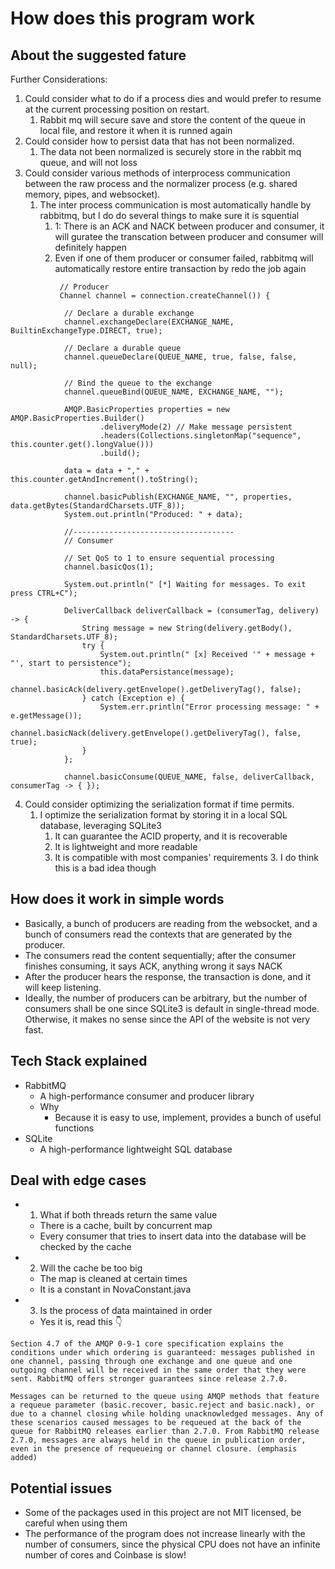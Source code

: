 # How does this program work
## About the suggested fature
Further Considerations:
1. Could consider what to do if a process dies and would prefer to resume at the current
   processing position on restart.
   1. Rabbit mq will secure save and store the content of the queue in local file, and restore it when it is runned again
2. Could consider how to persist data that has not been normalized.
   1. The data not been normalized is securely store in the rabbit mq queue, and will not loss
3. Could consider various methods of interprocess communication between the raw process
   and the normalizer process (e.g. shared memory, pipes, and websocket).
   1. The inter process communication is most automatically handle by rabbitmq, but I do do several things to make sure it is squential
      1. 1: There is an ACK and NACK between producer and consumer, it will guratee the transcation between producer and consumer will definitely happen
      1. Even if one of them producer or consumer failed, rabbitmq will automatically restore entire transaction by redo the job again
```agsl
           // Producer
           Channel channel = connection.createChannel()) {

            // Declare a durable exchange
            channel.exchangeDeclare(EXCHANGE_NAME, BuiltinExchangeType.DIRECT, true);

            // Declare a durable queue
            channel.queueDeclare(QUEUE_NAME, true, false, false, null);

            // Bind the queue to the exchange
            channel.queueBind(QUEUE_NAME, EXCHANGE_NAME, "");

            AMQP.BasicProperties properties = new AMQP.BasicProperties.Builder()
                    .deliveryMode(2) // Make message persistent
                    .headers(Collections.singletonMap("sequence", this.counter.get().longValue()))
                    .build();

            data = data + "," + this.counter.getAndIncrement().toString();

            channel.basicPublish(EXCHANGE_NAME, "", properties, data.getBytes(StandardCharsets.UTF_8));
            System.out.println("Produced: " + data);
            
            //------------------------------------
            // Consumer

            // Set QoS to 1 to ensure sequential processing
            channel.basicQos(1);

            System.out.println(" [*] Waiting for messages. To exit press CTRL+C");

            DeliverCallback deliverCallback = (consumerTag, delivery) -> {
                String message = new String(delivery.getBody(), StandardCharsets.UTF_8);
                try {
                    System.out.println(" [x] Received '" + message + "', start to persistence");
                    this.dataPersistance(message);
                    channel.basicAck(delivery.getEnvelope().getDeliveryTag(), false);
                } catch (Exception e) {
                    System.err.println("Error processing message: " + e.getMessage());
                    channel.basicNack(delivery.getEnvelope().getDeliveryTag(), false, true);
                }
            };

            channel.basicConsume(QUEUE_NAME, false, deliverCallback, consumerTag -> { });
```
4. Could consider optimizing the serialization format if time permits.
   1. I optimize the serialization format by storing it in a local SQL database, leveraging SQLite3
      1. It can guarantee the ACID property, and it is recoverable
      2. It is lightweight and more readable
      3. It is compatible with most companies' requirements
         3. I do think this is a bad idea though
## How does it work in simple words
* Basically, a bunch of producers are reading from the websocket, and a bunch of consumers read the contexts that are generated by the producer.
* The consumers read the content sequentially; after the consumer finishes consuming, it says ACK, anything wrong it says NACK
* After the producer hears the response, the transaction is done, and it will keep listening.
* Ideally, the number of producers can be arbitrary, but the number of consumers shall be one since SQLite3 is default in single-thread mode. Otherwise, it makes no sense since the API of the website is not very fast.

## Tech Stack explained
* RabbitMQ
   * A high-performance consumer and producer library
   * Why
      * Because it is easy to use, implement, provides a bunch of useful functions
* SQLite
   * A high-performance lightweight SQL database

## Deal with edge cases
* 1. What if both threads return the same value
   * There is a cache, built by concurrent map
   * Every consumer that tries to insert data into the database will be checked by the cache
* 2. Will the cache be too big
   * The map is cleaned at certain times
   * It is a constant in NovaConstant.java
* 3. Is the process of data maintained in order
   * Yes it is, read this 👇
```
Section 4.7 of the AMQP 0-9-1 core specification explains the conditions under which ordering is guaranteed: messages published in one channel, passing through one exchange and one queue and one outgoing channel will be received in the same order that they were sent. RabbitMQ offers stronger guarantees since release 2.7.0.

Messages can be returned to the queue using AMQP methods that feature a requeue parameter (basic.recover, basic.reject and basic.nack), or due to a channel closing while holding unacknowledged messages. Any of these scenarios caused messages to be requeued at the back of the queue for RabbitMQ releases earlier than 2.7.0. From RabbitMQ release 2.7.0, messages are always held in the queue in publication order, even in the presence of requeueing or channel closure. (emphasis added)
```
## Potential issues
* Some of the packages used in this project are not MIT licensed, be careful when using them
* The performance of the program does not increase linearly with the number of consumers, since the physical CPU does not have an infinite number of cores and Coinbase is slow!